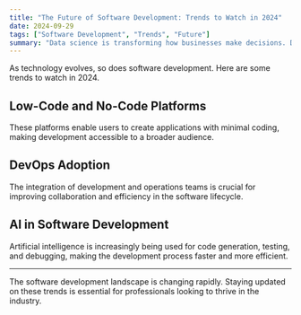 ```yaml
---
title: "The Future of Software Development: Trends to Watch in 2024"
date: 2024-09-29
tags: ["Software Development", "Trends", "Future"]
summary: "Data science is transforming how businesses make decisions. Discover its impact and importance."
---
```


As technology evolves, so does software development. Here are some trends to watch in 2024.

## Low-Code and No-Code Platforms
These platforms enable users to create applications with minimal coding, making development accessible to a broader audience.

## DevOps Adoption
The integration of development and operations teams is crucial for improving collaboration and efficiency in the software lifecycle.

## AI in Software Development
Artificial intelligence is increasingly being used for code generation, testing, and debugging, making the development process faster and more efficient.

---

The software development landscape is changing rapidly. Staying updated on these trends is essential for professionals looking to thrive in the industry.

